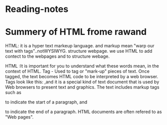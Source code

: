 # Reading-notes
# Summery of HTML frome rawand 


HTML: it is a hyper text markeup language.
and markup mean "warp our text with tags"..notWYSIWYG.
structure webpage.
we use HTML to add contect to the webpages
and to structure webage.

HTML :It is important for you to understand what these words mean, in the context of HTML. Tag - Used to tag or "mark-up" pieces of text. Once tagged, the text becomes HTML code to be interpreted by a web browser. Tags look like this: <tag>,and it is a special kind of text document that is used by Web browsers to present text and graphics. The text includes markup tags such as <p> to indicate the start of a paragraph, and </p> to indicate the end of a paragraph. HTML documents are often refered to as "Web pages".

